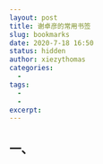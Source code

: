 ```yaml
---
layout: post
title: 谢卓彦的常用书签
slug: bookmarks
date: 2020-7-18 16:50
status: hidden
author: xiezythomas
categories: 
  - 
tags:
  - 
  - 
excerpt: 
---
```


## 一、